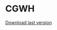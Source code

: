 # CGWH

[Download last version](https://github.com/AuD1tek/CGWH/releases/download/1.7/CGWH.1.7.rar)
